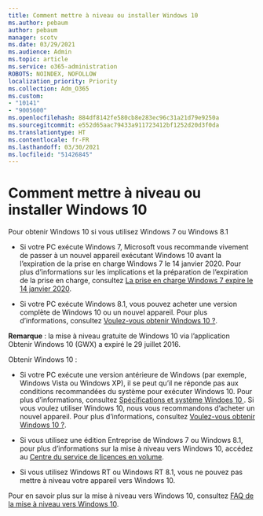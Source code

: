 ```yaml
---
title: Comment mettre à niveau ou installer Windows 10
ms.author: pebaum
author: pebaum
manager: scotv
ms.date: 03/29/2021
ms.audience: Admin
ms.topic: article
ms.service: o365-administration
ROBOTS: NOINDEX, NOFOLLOW
localization_priority: Priority
ms.collection: Adm_O365
ms.custom:
- "10141"
- "9005600"
ms.openlocfilehash: 884df8142fe580cb8e283ec96c31a21d79e9250a
ms.sourcegitcommit: e552d65aac79433a911723412bf1252d20d3f0da
ms.translationtype: HT
ms.contentlocale: fr-FR
ms.lasthandoff: 03/30/2021
ms.locfileid: "51426845"
---
```

# <a name="how-to-upgrade-or-install-windows-10"></a>Comment mettre à niveau ou installer Windows 10

Pour obtenir Windows 10 si vous utilisez Windows 7 ou Windows 8.1

- Si votre PC exécute Windows 7, Microsoft vous recommande vivement de passer à un nouvel appareil exécutant Windows 10 avant la l’expiration de la prise en charge Windows 7 le 14 janvier 2020. Pour plus d’informations sur les implications et la préparation de l’expiration de la prise en charge, consultez [La prise en charge Windows 7 expire le 14 janvier 2020](https://support.microsoft.com/help/4057281/).

- Si votre PC exécute Windows 8.1, vous pouvez acheter une version complète de Windows 10 ou un nouvel appareil. Pour plus d’informations, consultez [Voulez-vous obtenir Windows 10 ?](https://www.microsoft.com/windows/get-windows-10).

**Remarque** : la mise à niveau gratuite de Windows 10 via l’application Obtenir Windows 10 (GWX) a expiré le 29 juillet 2016.

Obtenir Windows 10 : 

- Si votre PC exécute une version antérieure de Windows (par exemple, Windows Vista ou Windows XP), il se peut qu’il ne réponde pas aux conditions recommandées du système pour exécuter Windows 10. Pour plus d’informations, consultez [Spécifications et système Windoes 10 ](https://www.microsoft.com/windows/windows-10-specifications). Si vous voulez utiliser Windows 10, nous vous recommandons d’acheter un nouvel appareil. Pour plus d’informations, consultez [Voulez-vous obtenir Windows 10 ?](https://www.microsoft.com/windows/get-windows-10).

- Si vous utilisez une édition Entreprise de Windows 7 ou Windows 8.1, pour plus d’informations sur la mise à niveau vers Windows 10, accédez au [Centre du service de licences en volume](https://www.microsoft.com/licensing/servicecenter/default.aspx).

- Si vous utilisez Windows RT ou Windows RT 8.1, vous ne pouvez pas mettre à niveau votre appareil vers Windows 10.

Pour en savoir plus sur la mise à niveau vers Windows 10, consultez [FAQ de la mise à niveau vers Windows 10](https://support.microsoft.com/windows/upgrade-to-windows-10-faq-cce52341-7943-594e-72ce-e1cf00382445).
